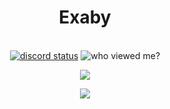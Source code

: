 <div align="center">
  <h1>Exaby</h1>
  <br>
  <a href='https://discord.com/users/584752051163103243' target='_blank'><img alt="discord status" src="https://api.statusbadges.me/badge/status/584752051163103243" /></a>
  <img alt="who viewed me?" src="https://komarev.com/ghpvc/?username=Exaby" />
  
  <p align="center">
    <a href="https://skillicons.dev">
      <img src='https://skillicons.dev/icons?i=go,ts,docker,cloudflare,nodejs,discord,bots,js,linux,md,sass,workers,bash,html,angular' />
    </a>
  </p>
  
  <a href="https://discord.com/users/584752051163103243">
    <img src="https://lanyard.cnrad.dev/api/584752051163103243?bg=333333&borderRadius=10px" />
  </a>
</div>
